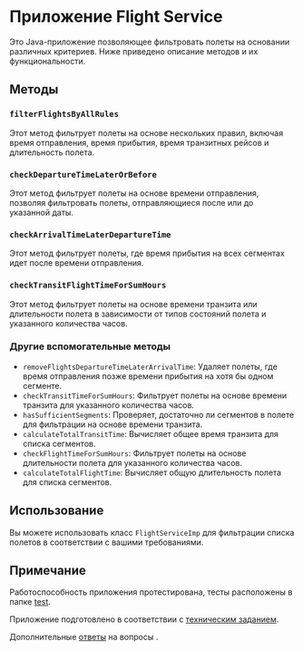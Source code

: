 # Приложение Flight Service

Это Java-приложение позволяющее фильтровать полеты на основании различных критериев. Ниже приведено описание методов и их функциональности.

## Методы

### `filterFlightsByAllRules`

Этот метод фильтрует полеты на основе нескольких правил, включая время отправления, время прибытия, время транзитных рейсов и длительность полета.

### `checkDepartureTimeLaterOrBefore`

Этот метод фильтрует полеты на основе времени отправления, позволяя фильтровать полеты, отправляющиеся после или до указанной даты.

### `checkArrivalTimeLaterDepartureTime`

Этот метод фильтрует полеты, где время прибытия на всех сегментах идет после времени отправления.

### `checkTransitFlightTimeForSumHours`

Этот метод фильтрует полеты на основе времени транзита или длительности полета в зависимости от типов состояний полета и указанного количества часов.

### Другие вспомогательные методы

- `removeFlightsDepartureTimeLaterArrivalTime`: Удаляет полеты, где время отправления позже времени прибытия на хотя бы одном сегменте.
- `checkTransitTimeForSumHours`: Фильтрует полеты на основе времени транзита для указанного количества часов.
- `hasSufficientSegments`: Проверяет, достаточно ли сегментов в полете для фильтрации на основе времени транзита.
- `calculateTotalTransitTime`: Вычисляет общее время транзита для списка сегментов.
- `checkFlightTimeForSumHours`: Фильтрует полеты на основе длительности полета для указанного количества часов.
- `calculateTotalFlightTime`: Вычисляет общую длительность полета для списка сегментов.

## Использование

Вы можете использовать класс `FlightServiceImp` для фильтрации списка полетов в соответствии с вашими требованиями.

## Примечание
Работоспособность приложения протестирована, тесты расположены в папке [test](./src/test/java/com/gridnine/testing/flightcontrol).

Приложение подготовлено в соответствии с [техническим заданием](./test-instructions.odt).

Дополнительные [ответы](./questions.odt) на вопросы .
